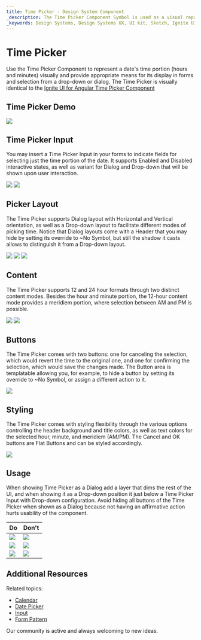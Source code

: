 ```yaml
---
title: Time Picker - Design System Component
_description: The Time Picker Component Symbol is used as a visual representation of time providing the necessary mechanisms for time picking.
_keywords: Design Systems, Design Systems UX, UI kit, Sketch, Ignite UI for Angular, Sketch to Angular, Sketch to Angular, Angular, Angular Design System, Export code from Sketch, Design Kits for Angular, Sketch HTML, Sketch to HTML, Sketch UI kits
---
```


# Time Picker

Use the Time Picker Component to represent a date's time portion (hours and minutes) visually and provide appropriate means for its display in forms and selection from a drop-down or dialog. The Time Picker is visually identical to the [Ignite UI for Angular Time Picker Component](https://www.infragistics.com/products/ignite-ui-angular/angular/components/time_picker.html)

## Time Picker Demo

<img class="responsive-img" src="../images/timepicker_demo.png" srcset="../images/timepicker_demo@2x.png 2x" />

## Time Picker Input

You may insert a Time Picker Input in your forms to indicate fields for selecting just the time portion of the date. It supports Enabled and Disabled interactive states, as well as variant for Dialog and Drop-down that will be shown upon user interaction.

<img class="responsive-img" src="../images/timepicker_enabled.png" srcset="../images/timepicker_enabled@2x.png 2x" />
<img class="responsive-img" src="../images/timepicker_disabled.png" srcset="../images/timepicker_disabled@2x.png 2x" />

## Picker Layout

The Time Picker supports Dialog layout with Horizontal and Vertical orientation, as well as a Drop-down layout to facilitate different modes of picking time. Notice that Dialog layouts come with a Header that you may hide by setting its override to ~No Symbol, but still the shadow it casts allows to distinguish it from a Drop-down layout.

<img class="responsive-img" src="../images/timepicker_horizontal.png" srcset="../images/timepicker_horizontal@2x.png 2x" />
<img class="responsive-img" src="../images/timepicker_vertical.png" srcset="../images/timepicker_vertical@2x.png 2x" />
<img class="responsive-img" src="../images/timepicker_dropdown.png" srcset="../images/timepicker_dropdown@2x.png 2x" />

## Content

The Time Picker supports 12 and 24 hour formats through two distinct content modes. Besides the hour and minute portion, the 12-hour content mode provides a meridiem portion, where selection between AM and PM is possible.

<img class="responsive-img" src="../images/timepicker_dropdown.png" srcset="../images/timepicker_dropdown@2x.png 2x" />
<img class="responsive-img" src="../images/timepicker_24mode.png" srcset="../images/timepicker_24mode@2x.png 2x" />

## Buttons

The Time Picker comes with two buttons: one for canceling the selection, which would revert the time to the original one, and one for confirming the selection, which would save the changes made. The Button area is templatable allowing you, for example, to hide a button by setting its override to ~No Symbol, or assign a different action to it.

<img class="responsive-img" src="../images/timepicker_buttons.png" srcset="../images/timepicker_buttons@2x.png 2x" />

## Styling

The Time Picker comes with styling flexibility through the various options controlling the header background and title colors, as well as text colors for the selected hour, minute, and meridiem (AM/PM). The Cancel and OK buttons are Flat Buttons and can be styled accordingly.

<img class="responsive-img" src="../images/timepicker_styling.png" srcset="../images/timepicker_styling@2x.png 2x" />

## Usage

When showing Time Picker as a Dialog add a layer that dims the rest of the UI, and when showing it as a Drop-down position it just below a Time Picker Input with Drop-down configuration. Avoid hiding all buttons of the Time Picker when shown as a Dialog because not having an affirmative action hurts usability of the component.

| Do                                                                                     | Don't                                                                                      |
| -------------------------------------------------------------------------------------- | ------------------------------------------------------------------------------------------ |
| <img class="responsive-img" src="../images/timepicker_do1.png" srcset="../images/timepicker_do1@2x.png 2x" /> | <img class="responsive-img" src="../images/timepicker_dont1.png" srcset="../images/timepicker_dont1@2x.png 2x" /> |
| <img class="responsive-img" src="../images/timepicker_do3.png" srcset="../images/timepicker_do3@2x.png 2x" /> | <img class="responsive-img" src="../images/timepicker_dont3.png" srcset="../images/timepicker_dont3@2x.png 2x" /> |
| <img class="responsive-img" src="../images/timepicker_do2.png" srcset="../images/timepicker_do2@2x.png 2x" /> | <img class="responsive-img" src="../images/timepicker_dont2.png" srcset="../images/timepicker_dont2@2x.png 2x" /> |

## Additional Resources

Related topics:

- [Calendar](calendar.md)
- [Date Picker](date-picker.md)
- [Input](input.md)
- [Form Pattern](../patterns/form.md)
  <div class="divider--half"></div>

Our community is active and always welcoming to new ideas.


